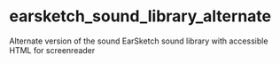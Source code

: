 # earsketch_sound_library_alternate
Alternate version of the sound EarSketch sound library with accessible HTML for screenreader
